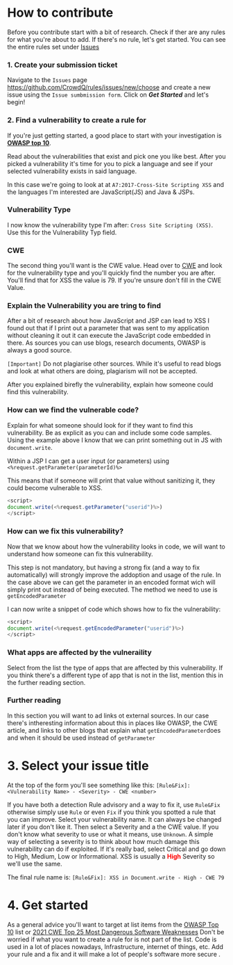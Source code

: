 # How to contribute

Before you contribute start with a bit of research. Check if ther are any rules for what you're about to add. If there's no rule, let's get started. 
You can see the entire rules set under [Issues](https://github.com/CrowdQ/rules/issues)

### 1. Create your submission ticket
Navigate to the `Issues` page https://github.com/CrowdQ/rules/issues/new/choose and create a new issue using the `Issue sumbmission form`. Click on ***Get Started*** and let's begin!  

### 2. Find a vulnerability to create a rule for
If you're just getting started, a good place to start with your investigation is [**OWASP top 10**](https://owasp.org/www-project-top-ten/). 

Read about the vulnerabilities that exist and pick one you like best. After you picked a vulnerability it's time for you to pick a language and see if your selected vulnerability exists in said language. 

In this case we're going to look at at `A7:2017-Cross-Site Scripting XSS` and the languages I'm interested are JavaScript(JS) and Java & JSPs. 

### Vulnerability Type
I now know the vulnerability type I'm after: `Cross Site Scripting (XSS)`. Use this for the Vulnerability Typ field. 

### CWE
The second thing you'll want is the CWE value. Head over to [CWE](https://cwe.mitre.org/) and look for the vulnerability type and you'll quickly find the number you are after. You'll find that for XSS the value is 79. If you're unsure don't fill in the CWE Value. 

### Explain the Vulnerability you are tring to find
After a bit of research about how JavaScript and JSP can lead to XSS I found out that if I print out a parameter that was sent to my application without cleaning it out it can execute the JavaScript code embedded in there. 
As sources you can use blogs, research documents, OWASP is always a good source. 

`[Important]` Do not plagiarise other sources. While it's useful to read blogs and look at what others are doing, plagiarism will not be accepted. 

After you explained birefly the vulnerability, explain how someone could find this vulnerability. 

### How can we find the vulnerable code? 
Explain for what someone should look for if they want to find this vulnerability. Be as explicit as you can and include some code samples. Using the example above I know that we can print something out in JS with `document.write`. 

Within a JSP I can get a user input (or parameters) using `<%request.getParameter(parameterId)%>` 

This means that if someone will print that value without sanitizing it, they could become vulnerable to XSS.

```javascript
<script>
document.write(<%request.getParameter("userid")%>) 
</script>
```

### How can we fix this vulnerability?
Now that we know about how the vulnerability looks in code, we will want to understand how someone can fix this vulnerability.

This step is not mandatory, but having a strong fix (and a way to fix automatically) will strongly improve the addoption and usage of the rule. 
In the case above we can get the parameter in an encoded format wich will simply print out instead of being executed. The method we need to use is `getEncodedParameter` 

I can now write a snippet of code which shows how to fix the vulnerability:
```javascript
<script>
document.write(<%request.getEncodedParameter("userid")%>) 
</script>
```

### What apps are affected by the vulneraility 
Select from the list the type of apps that are affected by this vulnerability. If you think there's a different type of app that is not in the list, mention this in the further reading section. 

### Further reading 
In this section you will want to ad links ot external sources. In our case there's intheresting information about this in places like OWASP, the CWE article, and links to other blogs that explain what `getEncodedParameter`does and when it should be used instead of `getParameter` 

# 3. Select your issue title
At the top of the form you'll see something like this:
`[Rule&Fix]: <Vulnerability Name> - <Severity> - CWE <number>`

If you have both a detection Rule advisory and a way to fix it, use `Rule&Fix` otherwise simply use `Rule` or even `Fix` if you think you spotted a rule that you can improve. 
Select your vulnerability name. It can always be changed later if you don't like it. 
Then select a Severity and a the CWE value. 
If you don't know what severity to use or what it means, use `Unknown`. A simple way of selecting a severity is to think about how much damage this vulnerability can do if exploited. If it's really bad, select Critical and go down to High, Medium, Low or Informational. 
XSS is usually a <span style="color:red">**High**</span> Severity so we'll use the same. 

The final rule name is: `[Rule&Fix]: XSS in Document.write - High - CWE 79`

# 4. Get started 
As a general advice you'll want to target at list items from the [OWASP Top 10](https://owasp.org/www-project-top-ten/) list or [2021 CWE Top 25 Most Dangerous Software Weaknesses](https://cwe.mitre.org/top25/archive/2021/2021_cwe_top25.html)
Don't be worried if what you want to create a rule for is not part of the list. Code is used in a lot of places nowadays, Infrastructure, internet of things, etc. Add your rule and a fix and it will make a lot of people's software more secure .


